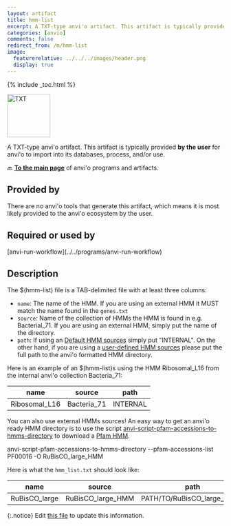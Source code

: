 ```yaml
---
layout: artifact
title: hmm-list
excerpt: A TXT-type anvi'o artifact. This artifact is typically provided by the user for anvi'o to import into its databases, process, and/or use.
categories: [anvio]
comments: false
redirect_from: /m/hmm-list
image:
  featurerelative: ../../../images/header.png
  display: true
---
```



{% include _toc.html %}


<img src="../../images/icons/TXT.png" alt="TXT" style="width:100px; border:none" />

A TXT-type anvi'o artifact. This artifact is typically provided **by the user** for anvi'o to import into its databases, process, and/or use.

🔙 **[To the main page](../../)** of anvi'o programs and artifacts.

## Provided by


There are no anvi'o tools that generate this artifact, which means it is most likely provided to the anvi'o ecosystem by the user.


## Required or used by


<p style="text-align: left" markdown="1"><span class="artifact-r">[anvi-run-workflow](../../programs/anvi-run-workflow)</span></p>


## Description

The $(hmm-list) file is a TAB-delimited file with at least three columns:

* `name`: The name of the HMM. If you are using an external HMM it MUST match the name found in the `genes.txt`
* `source`: Name of the collection of HMMs the HMM is found in e.g. Bacterial_71. If you are using an external HMM, simply put the name of the directory.
* `path`: If using an [Default HMM sources](http://127.0.0.1:4000/help/main/artifacts/hmm-source/#default-hmm-sources) simply put "INTERNAL". On the other hand, if you are using a [user-defined HMM sources](http://127.0.0.1:4000/help/main/artifacts/hmm-source/#user-defined-hmm-sources) please put the full path to the anvi'o formatted HMM directory.

Here is an example of an $(hmm-list)s using the HMM Ribosomal_L16 from the internal anvi'o collection Bacteria_71:

| name          | source      | path     |
|---------------|-------------|----------|
| Ribosomal_L16 | Bacteria_71 | INTERNAL |

You can also use external HMMs sources! An easy way to get an anvi'o ready HMM directory is to use the script <span class="artifact-p">[anvi-script-pfam-accessions-to-hmms-directory](/help/main/programs/anvi-script-pfam-accessions-to-hmms-directory)</span> to download a [Pfam HMM](https://pfam.xfam.org/).


<div class="codeblock" markdown="1">
anvi&#45;script&#45;pfam&#45;accessions&#45;to&#45;hmms&#45;directory &#45;&#45;pfam&#45;accessions&#45;list PF00016 &#45;O RuBisCO_large_HMM
</div>


Here is what the `hmm_list.txt` should look like:  

| name          | source            | path                       |
|---------------|-------------------|----------------------------|
| RuBisCO_large | RuBisCO_large_HMM | PATH/TO/RuBisCO_large_HMM/ |

{:.notice}
Edit [this file](https://github.com/merenlab/anvio/tree/master/anvio/docs/artifacts/hmm-list.md) to update this information.

